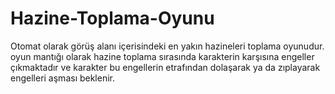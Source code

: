 # Hazine-Toplama-Oyunu
Otomat olarak görüş alanı içerisindeki en yakın hazineleri toplama oyunudur. oyun mantığı olarak hazine toplama sırasında karakterin karşısına engeller çıkmaktadır ve karakter bu engellerin etrafından dolaşarak ya da zıplayarak engelleri aşması beklenir.
